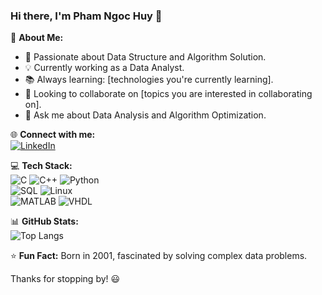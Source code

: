 ### Hi there, I'm Pham Ngoc Huy 👋

🚀 **About Me:**  
- 🎯 Passionate about Data Structure and Algorithm Solution.  
- 💡 Currently working as a Data Analyst.  
- 📚 Always learning: [technologies you're currently learning].  
- 🎯 Looking to collaborate on [topics you are interested in collaborating on].  
- 💬 Ask me about Data Analysis and Algorithm Optimization.  

🌐 **Connect with me:**  
[![LinkedIn](https://img.shields.io/badge/LinkedIn-Connect-blue?style=flat&logo=linkedin)](your-linkedin-url)

💻 **Tech Stack:**  
![C](https://img.shields.io/badge/C-00599C?style=flat&logo=c&logoColor=white) ![C++](https://img.shields.io/badge/C++-00599C?style=flat&logo=c%2B%2B&logoColor=white) ![Python](https://img.shields.io/badge/Python-3776AB?style=flat&logo=python&logoColor=white)  
![SQL](https://img.shields.io/badge/SQL-Data-blue) ![Linux](https://img.shields.io/badge/Linux-System-green)  
![MATLAB](https://img.shields.io/badge/MATLAB-Science-orange) ![VHDL](https://img.shields.io/badge/VHDL-FPGA-red)  

📊 **GitHub Stats:**  
![Top Langs](https://github-readme-stats.vercel.app/api/top-langs/?username=Pham-Ngoc-Huy&layout=compact&theme=radical)

⭐ **Fun Fact:** Born in 2001, fascinated by solving complex data problems.  

Thanks for stopping by! 😃
